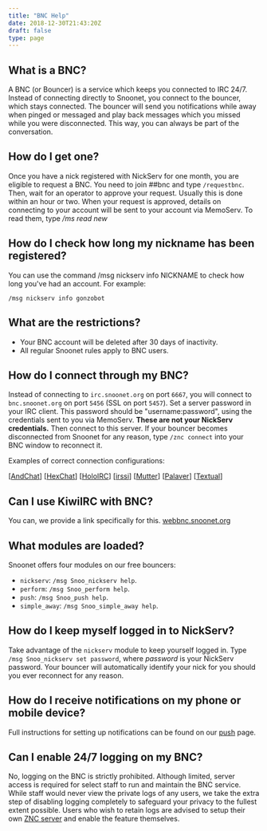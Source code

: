 ```yaml
---
title: "BNC Help"
date: 2018-12-30T21:43:20Z
draft: false
type: page
---
```


## What is a BNC?

A BNC (or Bouncer) is a service which keeps you connected to IRC 24/7. Instead
of connecting directly to Snoonet, you connect to the bouncer, which stays
connected. The bouncer will send you notifications while away when pinged or
messaged and play back messages which you missed while you were disconnected.
This way, you can always be part of the conversation.

## How do I get one?

Once you have a nick registered with NickServ for one month, you are eligible to
request a BNC. You need to join ##bnc and type `/requestbnc`. Then, wait for an
operator to approve your request. Usually this is done within an hour or two.
When your request is approved, details on connecting to your account will be sent to your account via MemoServ. To read them, type */ms read new*

## How do I check how long my nickname has been registered?

You can use the command /msg nickserv info NICKNAME to check how long you've had
an account. For example:

```
/msg nickserv info gonzobot
```

## What are the restrictions?

* Your BNC account will be deleted after 30 days of inactivity.
* All regular Snoonet rules apply to BNC users.

## How do I connect through my BNC?

Instead of connecting to `irc.snoonet.org` on port `6667`, you will connect
to `bnc.snoonet.org` on port `5456` (SSL on port `5457`). Set a server
password in your IRC client. This password should be "username:password", using
the credentials sent to you via MemoServ. **These are not your NickServ credentials.**
Then connect to this server. If your bouncer becomes disconnected from Snoonet
for any reason, type `/znc connect` into your BNC window to reconnect it.  

Examples of correct connection configurations:

[[AndChat](http://imgur.com/a/MaN97)]
[[HexChat](http://i.imgur.com/Ro4MQVW.jpg)]
[[HoloIRC](http://imgur.com/a/FLmxj)]
[[irssi](http://i.imgur.com/7w6RPEk.png)]
[[Mutter](http://imgur.com/a/nHDBD)]
[[Palaver](http://imgur.com/a/q6SvT)]
[[Textual](http://imgur.com/a/gVZk1)]

## Can I use KiwiIRC with BNC?

You can, we provide a link specifically for this. [webbnc.snoonet.org](https://webbnc.snoonet.org)

## What modules are loaded?

Snoonet offers four modules on our free bouncers:

* `nickserv`: `/msg Snoo_nickserv help`.
* `perform`: `/msg Snoo_perform help`.
* `push`: `/msg Snoo_push help`.
* `simple_away`: `/msg Snoo_simple_away help`.

## How do I keep myself logged in to NickServ?

Take advantage of the `nickserv` module to keep yourself logged in. Type
`/msg Snoo_nickserv set password`, where *password* is your NickServ password.
Your bouncer will automatically identify your nick for you should you ever
reconnect for any reason.

## How do I receive notifications on my phone or mobile device?

Full instructions for setting up notifications can be found on our [push](/push)
page.

## Can I enable 24/7 logging on my BNC?

No, logging on the BNC is strictly prohibited. Although limited, server access
is required for select staff to run and maintain the BNC service. While staff
would never view the private logs of any users, we take the extra step of
disabling logging completely to safeguard your privacy to the fullest extent
possible. Users who wish to retain logs are advised to setup their own
[ZNC server](http://wiki.znc.in/ZNC) and enable the feature themselves.
